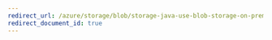 ```yaml
---
redirect_url: /azure/storage/blob/storage-java-use-blob-storage-on-premises-app
redirect_document_id: true
---
```

